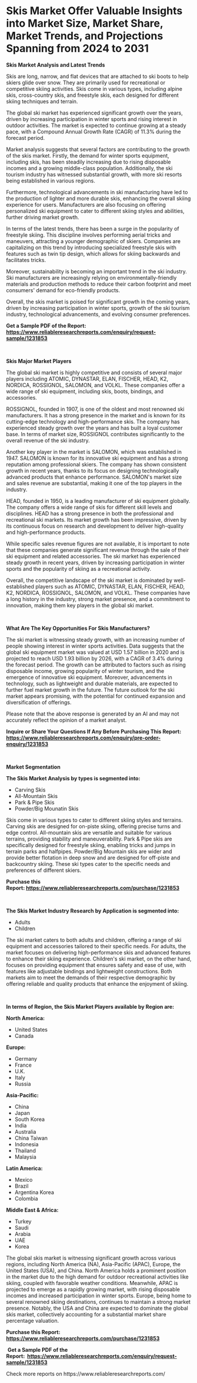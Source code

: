 <p><h1>Skis Market Offer Valuable Insights into Market Size, Market Share, Market Trends, and Projections Spanning from 2024 to 2031</h1></p><p><strong>Skis Market Analysis and Latest Trends</strong></p>
<p><p>Skis are long, narrow, and flat devices that are attached to ski boots to help skiers glide over snow. They are primarily used for recreational or competitive skiing activities. Skis come in various types, including alpine skis, cross-country skis, and freestyle skis, each designed for different skiing techniques and terrain.</p><p>The global ski market has experienced significant growth over the years, driven by increasing participation in winter sports and rising interest in outdoor activities. The market is expected to continue growing at a steady pace, with a Compound Annual Growth Rate (CAGR) of 11.3% during the forecast period.</p><p>Market analysis suggests that several factors are contributing to the growth of the skis market. Firstly, the demand for winter sports equipment, including skis, has been steadily increasing due to rising disposable incomes and a growing middle-class population. Additionally, the ski tourism industry has witnessed substantial growth, with more ski resorts being established in various regions.</p><p>Furthermore, technological advancements in ski manufacturing have led to the production of lighter and more durable skis, enhancing the overall skiing experience for users. Manufacturers are also focusing on offering personalized ski equipment to cater to different skiing styles and abilities, further driving market growth.</p><p>In terms of the latest trends, there has been a surge in the popularity of freestyle skiing. This discipline involves performing aerial tricks and maneuvers, attracting a younger demographic of skiers. Companies are capitalizing on this trend by introducing specialized freestyle skis with features such as twin tip design, which allows for skiing backwards and facilitates tricks.</p><p>Moreover, sustainability is becoming an important trend in the ski industry. Ski manufacturers are increasingly relying on environmentally-friendly materials and production methods to reduce their carbon footprint and meet consumers' demand for eco-friendly products.</p><p>Overall, the skis market is poised for significant growth in the coming years, driven by increasing participation in winter sports, growth of the ski tourism industry, technological advancements, and evolving consumer preferences.</p></p>
<p><strong>Get a Sample PDF of the Report:&nbsp; <a href="https://www.reliableresearchreports.com/enquiry/request-sample/1231853">https://www.reliableresearchreports.com/enquiry/request-sample/1231853</a></strong></p>
<p>&nbsp;</p>
<p><strong>Skis Major Market Players</strong></p>
<p><p>The global ski market is highly competitive and consists of several major players including ATOMIC, DYNASTAR, ELAN, FISCHER, HEAD, K2, NORDICA, ROSSIGNOL, SALOMON, and VOLKL. These companies offer a wide range of ski equipment, including skis, boots, bindings, and accessories. </p><p>ROSSIGNOL, founded in 1907, is one of the oldest and most renowned ski manufacturers. It has a strong presence in the market and is known for its cutting-edge technology and high-performance skis. The company has experienced steady growth over the years and has built a loyal customer base. In terms of market size, ROSSIGNOL contributes significantly to the overall revenue of the ski industry.</p><p>Another key player in the market is SALOMON, which was established in 1947. SALOMON is known for its innovative ski equipment and has a strong reputation among professional skiers. The company has shown consistent growth in recent years, thanks to its focus on designing technologically advanced products that enhance performance. SALOMON's market size and sales revenue are substantial, making it one of the top players in the industry.</p><p>HEAD, founded in 1950, is a leading manufacturer of ski equipment globally. The company offers a wide range of skis for different skill levels and disciplines. HEAD has a strong presence in both the professional and recreational ski markets. Its market growth has been impressive, driven by its continuous focus on research and development to deliver high-quality and high-performance products.</p><p>While specific sales revenue figures are not available, it is important to note that these companies generate significant revenue through the sale of their ski equipment and related accessories. The ski market has experienced steady growth in recent years, driven by increasing participation in winter sports and the popularity of skiing as a recreational activity.</p><p>Overall, the competitive landscape of the ski market is dominated by well-established players such as ATOMIC, DYNASTAR, ELAN, FISCHER, HEAD, K2, NORDICA, ROSSIGNOL, SALOMON, and VOLKL. These companies have a long history in the industry, strong market presence, and a commitment to innovation, making them key players in the global ski market.</p></p>
<p>&nbsp;</p>
<p><strong>What Are The Key Opportunities For Skis Manufacturers?</strong></p>
<p><p>The ski market is witnessing steady growth, with an increasing number of people showing interest in winter sports activities. Data suggests that the global ski equipment market was valued at USD 1.57 billion in 2020 and is projected to reach USD 1.93 billion by 2026, with a CAGR of 3.4% during the forecast period. The growth can be attributed to factors such as rising disposable income, growing popularity of winter tourism, and the emergence of innovative ski equipment. Moreover, advancements in technology, such as lightweight and durable materials, are expected to further fuel market growth in the future. The future outlook for the ski market appears promising, with the potential for continued expansion and diversification of offerings. </p><p>Please note that the above response is generated by an AI and may not accurately reflect the opinion of a market analyst.</p></p>
<p><strong>Inquire or Share Your Questions If Any Before Purchasing This Report: <a href="https://www.reliableresearchreports.com/enquiry/pre-order-enquiry/1231853">https://www.reliableresearchreports.com/enquiry/pre-order-enquiry/1231853</a></strong></p>
<p>&nbsp;</p>
<p><strong>Market Segmentation</strong></p>
<p><strong>The Skis Market Analysis by types is segmented into:</strong></p>
<p><ul><li>Carving Skis</li><li>All-Mountain Skis</li><li>Park & Pipe Skis</li><li>Powder/Big Mounatin Skis</li></ul></p>
<p><p>Skis come in various types to cater to different skiing styles and terrains. Carving skis are designed for on-piste skiing, offering precise turns and edge control. All-mountain skis are versatile and suitable for various terrains, providing stability and maneuverability. Park & Pipe skis are specifically designed for freestyle skiing, enabling tricks and jumps in terrain parks and halfpipes. Powder/Big Mountain skis are wider and provide better flotation in deep snow and are designed for off-piste and backcountry skiing. These ski types cater to the specific needs and preferences of different skiers.</p></p>
<p><strong>Purchase this Report:&nbsp;<a href="https://www.reliableresearchreports.com/purchase/1231853">https://www.reliableresearchreports.com/purchase/1231853</a></strong></p>
<p>&nbsp;</p>
<p><strong>The Skis Market Industry Research by Application is segmented into:</strong></p>
<p><ul><li>Adults</li><li>Children</li></ul></p>
<p><p>The ski market caters to both adults and children, offering a range of ski equipment and accessories tailored to their specific needs. For adults, the market focuses on delivering high-performance skis and advanced features to enhance their skiing experience. Children's ski market, on the other hand, focuses on providing equipment that ensures safety and ease of use, with features like adjustable bindings and lightweight constructions. Both markets aim to meet the demands of their respective demographic by offering reliable and quality products that enhance the enjoyment of skiing.</p></p>
<p>&nbsp;</p>
<p><strong>In terms of Region, the Skis Market Players available by Region are:</strong></p>
<p>
    <p> <strong> North America: </strong>
        <ul>
            <li>United States</li>
            <li>Canada</li>
        </ul>
        </p> 
    <p> <strong> Europe: </strong>
        <ul>
            <li>Germany</li>
            <li>France</li>
            <li>U.K.</li>
            <li>Italy</li>
            <li>Russia</li>
        </ul>
        </p> 
    <p> <strong> Asia-Pacific: </strong>
        <ul>
            <li>China</li>
            <li>Japan</li>
            <li>South Korea</li>
            <li>India</li>
            <li>Australia</li>
            <li>China Taiwan</li>
            <li>Indonesia</li>
            <li>Thailand</li>
            <li>Malaysia</li>
        </ul>
        </p> 
    <p> <strong> Latin America: </strong>
        <ul>
            <li>Mexico</li>
            <li>Brazil</li>
            <li>Argentina Korea</li>
            <li>Colombia</li>
        </ul>
        </p> 
    <p> <strong> Middle East & Africa: </strong>
        <ul>
            <li>Turkey</li>
            <li>Saudi</li>
            <li>Arabia</li>
            <li>UAE</li>
            <li>Korea</li>
        </ul>
    </p>
    </p>
<p><p>The global skis market is witnessing significant growth across various regions, including North America (NA), Asia-Pacific (APAC), Europe, the United States (USA), and China. North America holds a prominent position in the market due to the high demand for outdoor recreational activities like skiing, coupled with favorable weather conditions. Meanwhile, APAC is projected to emerge as a rapidly growing market, with rising disposable incomes and increased participation in winter sports. Europe, being home to several renowned skiing destinations, continues to maintain a strong market presence. Notably, the USA and China are expected to dominate the global skis market, collectively accounting for a substantial market share percentage valuation.</p></p>
<p><strong>Purchase this Report: <a href="https://www.reliableresearchreports.com/purchase/1231853">https://www.reliableresearchreports.com/purchase/1231853</a></strong></p>
<p>&nbsp;<strong>Get a Sample PDF of the Report:&nbsp;&nbsp;<a href="https://www.reliableresearchreports.com/enquiry/request-sample/1231853">https://www.reliableresearchreports.com/enquiry/request-sample/1231853</a></strong></p>
<p><strong></strong></p>
<p>Check more reports on https://www.reliableresearchreports.com/</p>